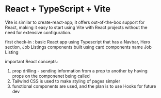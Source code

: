 # React + TypeScript + Vite

Vite is similar to create-react-app; it offers out-of-the-box support for React, making it easy to start using Vite with React projects without the need for extensive configuration.

first check-in :
basic React app using Typescript that has a Navbar, Hero section, Job Listings components built using card components name Job Listing

important React concepts:
1. prop drilling - sending information from a prop to another by having props on the componenet being called
2. Tailwind CSS is used to make styling of pages simpler
3. functional components are used, and the plan is to use Hooks for future dev
